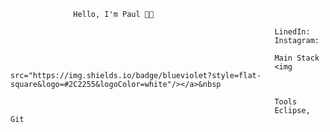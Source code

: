                  Hello, I'm Paul 👋🏽

                                                               LinedIn: 
                                                               Instagram: 

                                                               Main Stack 
                                                               <img src="https://img.shields.io/badge/blueviolet?style=flat-square&logo=#2C2255&logoColor=white"/></a>&nbsp 

                                                               Tools
                                                               Eclipse, Git
<!--
**grandbird2012/grandbird2012** is a ✨ _special_ ✨ repository because its `README.md` (this file) appears on your GitHub profile.

Here are some ideas to get you started:

- 🔭 I’m currently working on ...
- 🌱 I’m currently learning ...
- 👯 I’m looking to collaborate on ...
- 🤔 I’m looking for help with ...
- 💬 Ask me about ...
- 📫 How to reach me: ...
- 😄 Pronouns: ...
- ⚡ Fun fact: ...
-->
